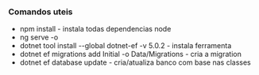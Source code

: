 ### Comandos uteis

- npm install - instala todas dependencias node
- ng serve -o
- dotnet tool install --global dotnet-ef -v 5.0.2 - instala ferramenta 
- dotnet ef migrations add Initial -o Data/Migrations - cria a migration
- dotnet ef database update - cria/atualiza banco com base nas classes
